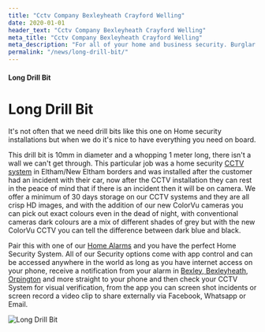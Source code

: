 ```yaml
---
title: "Cctv Company Bexleyheath Crayford Welling"
date: 2020-01-01
header_text: "Cctv Company Bexleyheath Crayford Welling"
meta_title: "Cctv Company Bexleyheath Crayford Welling"
meta_description: "For all of your home and business security. Burglar Alarm Servicing, Burglar Alarm Installation, Alarm Battery and CCTV. Call 020 8302 4065 or email us."
permalink: "/news/long-drill-bit/"
---
```


#### Long Drill Bit

# Long Drill Bit

It\'s not often that we need drill bits like this one on Home security installations but when we do it\'s nice to have everything you need on board.

This drill bit is 10mm in diameter and a whopping 1 meter long, there isn\'t a wall we can\'t get through. This particular job was a home security [CCTV system](/categories/cctv.php) in Eltham/New Eltham borders and was installed after the customer had an incident with their car, now after the CCTV installation they can rest in the peace of mind that if there is an incident then it will be on camera. We offer a minimum of 30 days storage on our CCTV systems and they are all crisp HD images, and with the addition of our new ColorVu cameras you can pick out exact colours even in the dead of night, with conventional cameras dark colours are a mix of different shades of grey but with the new ColorVu CCTV you can tell the difference between dark blue and black.

Pair this with one of our [Home Alarms](/categories/burglar-alarms.php) and you have the perfect Home Security System. All of our Security options come with app control and can be accessed anywhere in the world as long as you have internet access on your phone, receive a notification from your alarm in [Bexley, Bexleyheath](/pages/bexley.php), [Orpington](/pages/orpington.php) and more straight to your phone and then check your CCTV System for visual verification, from the app you can screen shot incidents or screen record a video clip to share externally via Facebook, Whatsapp or Email.

![Long Drill Bit](https://res.cloudinary.com/kbs/image/upload/wgkp3sod0uon7e5c22x3.jpg)